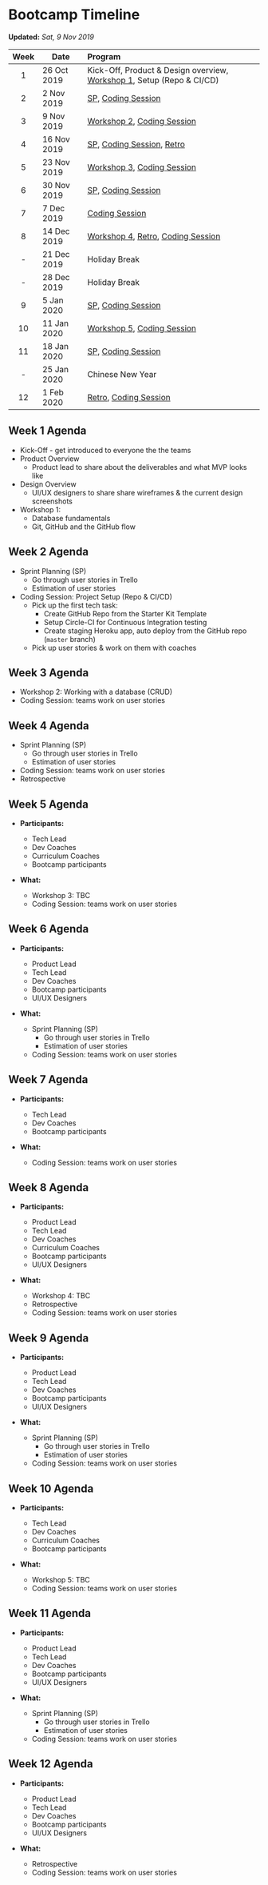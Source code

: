 # Bootcamp Timeline

**Updated:** _Sat, 9 Nov 2019_

| Week | Date        | Program  |
|:----:|-------------|:---------|
| 1    | 26 Oct 2019 | Kick-Off, Product & Design overview, [Workshop 1][workshop], Setup (Repo & CI/CD) |
| 2    | 2 Nov 2019  | [SP][], [Coding Session][] |
| 3    | 9 Nov 2019  | [Workshop 2][workshop], [Coding Session][] |
| 4    | 16 Nov 2019 | [SP][], [Coding Session][], [Retro][]|
| 5    | 23 Nov 2019 | [Workshop 3][workshop], [Coding Session][] |
| 6    | 30 Nov 2019 | [SP][], [Coding Session][] |
| 7    | 7 Dec 2019  | [Coding Session][] |
| 8    | 14 Dec 2019 | [Workshop 4][workshop], [Retro][], [Coding Session][] |
| -    | 21 Dec 2019 | Holiday Break |
| -    | 28 Dec 2019 | Holiday Break |
| 9    | 5 Jan 2020  | [SP][], [Coding Session][] |
| 10   | 11 Jan 2020 | [Workshop 5][workshop], [Coding Session][] |
| 11   | 18 Jan 2020 | [SP][], [Coding Session][] |
| -    | 25 Jan 2020 | Chinese New Year |
| 12   | 1 Feb 2020  | [Retro][], [Coding Session][] |

## Week 1 Agenda

- Kick-Off - get introduced to everyone the the teams
- Product Overview
    - Product lead to share about the deliverables and what MVP looks like
- Design Overview
    - UI/UX designers to share share wireframes & the current design screenshots
- Workshop 1:
    - Database fundamentals
    - Git, GitHub and the GitHub flow

## Week 2 Agenda

- Sprint Planning (SP)
    - Go through user stories in Trello
    - Estimation of user stories
- Coding Session: Project Setup (Repo & CI/CD)
    - Pick up the first tech task:
        - Create GitHub Repo from the Starter Kit Template
        - Setup Circle-CI for Continuous Integration testing
        - Create staging Heroku app, auto deploy from the GitHub repo (`master` branch)
    - Pick up user stories & work on them with coaches

## Week 3 Agenda

- Workshop 2: Working with a database (CRUD)
- Coding Session: teams work on user stories

## Week 4 Agenda

- Sprint Planning (SP)
    - Go through user stories in Trello
    - Estimation of user stories
- Coding Session: teams work on user stories
- Retrospective

## Week 5 Agenda

- **Participants:**
    - Tech Lead
    - Dev Coaches
    - Curriculum Coaches
    - Bootcamp participants

- **What:**
    - Workshop 3: TBC
    - Coding Session: teams work on user stories

## Week 6 Agenda

- **Participants:**
    - Product Lead
    - Tech Lead
    - Dev Coaches
    - Bootcamp participants
    - UI/UX Designers

- **What:**
    - Sprint Planning (SP)
        - Go through user stories in Trello
        - Estimation of user stories
    - Coding Session: teams work on user stories

## Week 7 Agenda

- **Participants:**
    - Tech Lead
    - Dev Coaches
    - Bootcamp participants

- **What:**
    - Coding Session: teams work on user stories

## Week 8 Agenda

- **Participants:**
    - Product Lead
    - Tech Lead
    - Dev Coaches
    - Curriculum Coaches
    - Bootcamp participants
    - UI/UX Designers

- **What:**
    - Workshop 4: TBC
    - Retrospective
    - Coding Session: teams work on user stories

## Week 9 Agenda

- **Participants:**
    - Product Lead
    - Tech Lead
    - Dev Coaches
    - Bootcamp participants
    - UI/UX Designers

- **What:**
    - Sprint Planning (SP)
        - Go through user stories in Trello
        - Estimation of user stories
    - Coding Session: teams work on user stories

## Week 10 Agenda

- **Participants:**
    - Tech Lead
    - Dev Coaches
    - Curriculum Coaches
    - Bootcamp participants

- **What:**
    - Workshop 5: TBC
    - Coding Session: teams work on user stories

## Week 11 Agenda

- **Participants:**
    - Product Lead
    - Tech Lead
    - Dev Coaches
    - Bootcamp participants
    - UI/UX Designers

- **What:**
    - Sprint Planning (SP)
        - Go through user stories in Trello
        - Estimation of user stories
    - Coding Session: teams work on user stories

## Week 12 Agenda

- **Participants:**
    - Product Lead
    - Tech Lead
    - Dev Coaches
    - Bootcamp participants
    - UI/UX Designers

- **What:**
    - Retrospective
    - Coding Session: teams work on user stories

[SP]: ./dev_workflow.md#sprint-planning "Sprint Planning"
[Coding Session]: ./dev_workflow.md#coding-sessions "Coding Sessions"
[workshop]: ./dev_workflow.md#level-up-workshop "Level-Up Workshop"
[Retro]: ./dev_workflow.md#retrospective "Retrospective"
